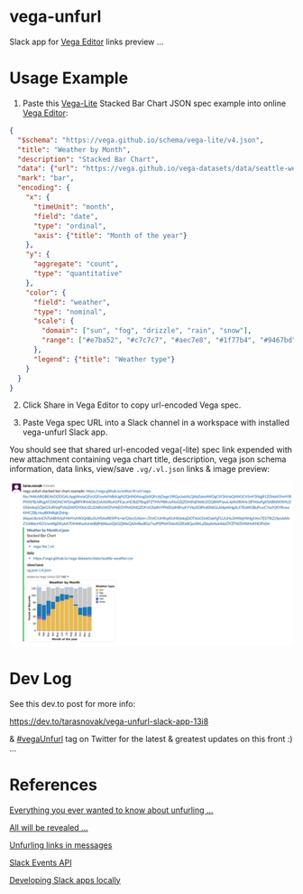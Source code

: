 # vega-unfurl
Slack app for [Vega Editor](https://vega.github.io/editor) links preview ...

# Usage Example

1. Paste this [Vega-Lite](https://vega.github.io/vega-lite/) 
Stacked Bar Chart JSON spec example into online [Vega Editor](https://vega.github.io/editor):

```json
{
  "$schema": "https://vega.github.io/schema/vega-lite/v4.json",
  "title": "Weather by Month",
  "description": "Stacked Bar Chart",
  "data": {"url": "https://vega.github.io/vega-datasets/data/seattle-weather.csv"},
  "mark": "bar",
  "encoding": {
    "x": {
      "timeUnit": "month",
      "field": "date",
      "type": "ordinal",
      "axis": {"title": "Month of the year"}
    },
    "y": {
      "aggregate": "count",
      "type": "quantitative"
    },
    "color": {
      "field": "weather",
      "type": "nominal",
      "scale": {
        "domain": ["sun", "fog", "drizzle", "rain", "snow"],
        "range": ["#e7ba52", "#c7c7c7", "#aec7e8", "#1f77b4", "#9467bd"]
      },
      "legend": {"title": "Weather type"}
    }
  }
}
```

2. Click Share in Vega Editor to copy url-encoded Vega spec.

3. Paste Vega spec URL into a Slack channel in a workspace with installed vega-unfurl Slack app.

You should see that shared url-encoded vega(-lite) spec link expended with new attachment containing vega chart title, description, vega json schema information, data links, view/save `.vg/.vl.json` links & image preview:

![Vega Unfurl Example](https://github.com/RandomFractals/vega-unfurl/blob/master/images/vega-unfurl-example.png?raw=true 
 "Vega Unfurl Example")

# Dev Log

See this dev.to post for more info:

https://dev.to/tarasnovak/vega-unfurl-slack-app-13i8

& [#vegaUnfurl](https://twitter.com/search?q=%23vegaUnfurl&src=typed_query) tag on Twitter for the latest & greatest updates on this front :) ...

# References

[Everything you ever wanted to know about unfurling ...](https://medium.com/slack-developer-blog/everything-you-ever-wanted-to-know-about-unfurling-but-were-afraid-to-ask-or-how-to-make-your-e64b4bb9254)

[All will be revealed ...](https://medium.com/slack-developer-blog/all-will-be-revealed-ebcad7c531f0)

[Unfurling links in messages](https://api.slack.com/docs/message-link-unfurling)

[Slack Events API](https://slack.dev/node-slack-sdk/events-api)

[Developing Slack apps locally](https://slack.dev/node-slack-sdk/tutorials/local-development)

